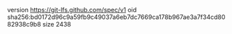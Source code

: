 version https://git-lfs.github.com/spec/v1
oid sha256:bd0172d96c9a59fb9c49037a6eb7dc7669ca178b967ae3a7f34cd8082938c9b8
size 2438

